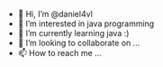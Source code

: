 - 👋 Hi, I’m @daniel4vl
- 👀 I’m interested in java programming 
- 🌱 I’m currently learning java :)
- 💞️ I’m looking to collaborate on ...
- 📫 How to reach me ...

<!---
daniel4vl/daniel4vl is a ✨ special ✨ repository because its `README.md` (this file) appears on your GitHub profile.
You can click the Preview link to take a look at your changes.
--->
